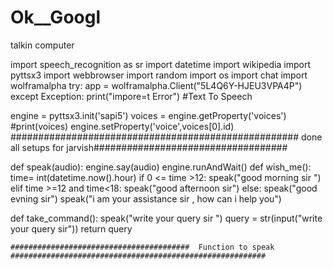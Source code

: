 # Ok__Googl
talkin computer

import speech_recognition as sr
import datetime
import wikipedia
import pyttsx3
import webbrowser
import random
import os
import chat
import wolframalpha
try:
    app = wolframalpha.Client("5L4Q6Y-HJEU3VPA4P")
except Exception:
    print("impore=t Error")
#Text To Speech

engine = pyttsx3.init('sapi5')
voices = engine.getProperty('voices')
#print(voices)
engine.setProperty('voice',voices[0].id)
#################################################### done all setups for jarvish###################################


def speak(audio):
    engine.say(audio)
    engine.runAndWait()
def wish_me():
    time= int(datetime.now().hour)
    if 0 <= time >12:
        speak("good morning sir ")
    elif time >=12 and time<18:
        speak("good afternoon sir")
    else:
        speak("good evning sir")
    speak("i am your assistance sir , how can i help you")


def take_command():
    speak("write your query sir ")
    query = str(input("write your query sir"))
    return query
    
    ########################################  Function to speak ######################################################### 
    
